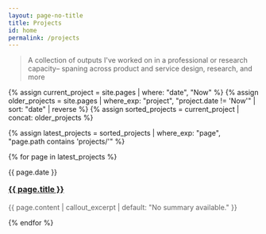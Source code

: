 ```yaml
---
layout: page-no-title
title: Projects
id: home
permalink: /projects
---
```

> A collection of outputs I've worked on in a professional or research capacity– spaning across product and service design, research, and more
<div class="">
  {% assign current_project = site.pages | where: "date", "Now" %}
  {% assign older_projects = site.pages | where_exp: "project", "project.date != 'Now'" | sort: "date" | reverse %}
  {% assign sorted_projects = current_project | concat: older_projects %}
  
  {% assign latest_projects = sorted_projects | where_exp: "page", "page.path contains 'projects/'" %}

  {% for page in latest_projects %}
    <div class="bb">
      <flex class="align-baseline stack-mobile">
        <div class="label muted">
          <p>{{ page.date }}</p>
        </div>
        <div class="">
          <h2 style ="margin-top: 1rem"><a class="internal-link" href="{{ site.baseurl }}{{ page.url }}" style="font-size: 1rem">{{ page.title }}</a></h2>
          <p style="margin-top: 0rem; color: #606060">
            {{ page.content | callout_excerpt | default: "No summary available." }}
          </p>
        </div>
      </flex>
    </div>
  {% endfor %}
</div>



